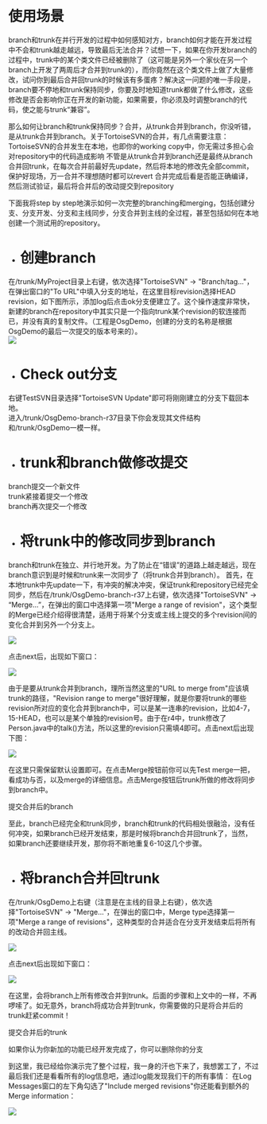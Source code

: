 # 使用场景
branch和trunk在并行开发的过程中如何感知对方，branch如何才能在开发过程中不会和trunk越走越远，导致最后无法合并？试想一下，如果在你开发branch的过程中，trunk中的某个类文件已经被删除了（这可能是另外一个家伙在另一个branch上开发了两周后才合并到trunk的），而你竟然在这个类文件上做了大量修改，试问你到最后合并回trunk的时候该有多蛋疼？解决这一问题的唯一手段是，branch要不停地和trunk保持同步，你要及时地知道trunk都做了什么修改，这些修改是否会影响你正在开发的新功能，如果需要，你必须及时调整branch的代码，使之能与trunk“兼容”。
 
那么如何让branch和trunk保持同步？合并，从trunk合并到branch，你没听错，是从trunk合并到branch。关于TortoiseSVN的合并，有几点需要注意：
TortoiseSVN的合并发生在本地，也即你的working copy中，你无需过多担心会对repository中的代码造成影响
不管是从trunk合并到branch还是最终从branch合并回trunk，在每次合并前最好先update，然后将本地的修改先全部commit，保护好现场，万一合并不理想随时都可以revert
合并完成后看是否能正确编译，然后测试验证，最后将合并后的改动提交到repository
 
下面我将step by step地演示如何一次完整的branching和merging，包括创建分支、分支开发、分支和主线同步，分支合并到主线的全过程，甚至包括如何在本地创建一个测试用的repository。

- # 创建branch  
在/trunk/MyProject目录上右键，依次选择"TortoiseSVN" -> "Branch/tag..."，在弹出窗口的"To URL"中填入分支的地址，在这里目标revision选择HEAD revision，如下图所示，添加log后点击ok分支便建立了。这个操作速度非常快，新建的branch在repository中其实只是一个指向trunk某个revision的软连接而已，并没有真的复制文件。（工程是OsgDemo，创建的分支的名称是根据OsgDemo的最后一次提交的版本号来的）。    
![](https://github.com/havenow/my-svn/blob/master/pic/1.png)

- # Check out分支
右键TestSVN目录选择"TortoiseSVN Update"即可将刚刚建立的分支下载回本地。    
进入/trunk/OsgDemo-branch-r37目录下你会发现其文件结构和/trunk/OsgDemo一模一样。

- # trunk和branch做修改提交

branch提交一个新文件    
trunk紧接着提交一个修改    
branch再次提交一个修改    

- # 将trunk中的修改同步到branch

branch和trunk在独立、并行地开发。为了防止在“错误”的道路上越走越远，现在branch意识到是时候和trunk来一次同步了（将trunk合并到branch）。
首先，在本地trunk中先update一下，有冲突的解决冲突，保证trunk和repository已经完全同步，然后在/trunk/OsgDemo-branch-r37上右键，依次选择"TortoiseSVN" -> “Merge...”，在弹出的窗口中选择第一项"Merge a range of revision"，这个类型的Merge已经介绍得很清楚，适用于将某个分支或主线上提交的多个revision间的变化合并到另外一个分支上。

![](https://github.com/havenow/my-svn/blob/master/pic/2.png)

点击next后，出现如下窗口：

![](https://github.com/havenow/my-svn/blob/master/pic/3.png)

由于是要从trunk合并到branch，理所当然这里的"URL to merge from"应该填trunk的路径，"Revision range to merge"很好理解，就是你要将trunk的哪些revision所对应的变化合并到branch中，可以是某一连串的revision，比如4-7，15-HEAD，也可以是某个单独的revision号。由于在r4中，trunk修改了Person.java中的talk()方法，所以这里的revision只需填4即可。点击next后出现下图：

![](https://github.com/havenow/my-svn/blob/master/pic/4.png)

在这里只需保留默认设置即可。在点击Merge按钮前你可以先Test merge一把，看成功与否，以及merge的详细信息。点击Merge按钮后trunk所做的修改将同步到branch中。

提交合并后的branch

至此，branch已经完全和trunk同步，branch和trunk的代码相处很融洽，没有任何冲突，如果branch已经开发结束，那是时候将branch合并回trunk了，当然，如果branch还要继续开发，那你将不断地重复6-10这几个步骤。

- # 将branch合并回trunk

在/trunk/OsgDemo上右键（注意是在主线的目录上右键），依次选择"TortoiseSVN" -> "Merge..."，在弹出的窗口中，Merge type选择第一项"Merge a range of revisions"，这种类型的合并适合在分支开发结束后将所有的改动合并回主线。

![](https://github.com/havenow/my-svn/blob/master/pic/2.png)

点击next后出现如下窗口：

![](https://github.com/havenow/my-svn/blob/master/pic/5.png)

在这里，会将branch上所有修改合并到trunk。后面的步骤和上文中的一样，不再啰嗦了。如无意外，branch将成功合并到trunk，你需要做的只是将合并后的trunk赶紧commit！

提交合并后的trunk

如果你认为你新加的功能已经开发完成了，你可以删除你的分支

到这里，我已经给你演示完了整个过程，我一身的汗也下来了，我想罢工了，不过最后我们还是看看所有的log信息吧，通过log能发现我们干的所有事情：
在Log Messages窗口的左下角勾选了"Include merged revisions"你还能看到额外的Merge information：

![](https://github.com/havenow/my-svn/blob/master/pic/6.png)
